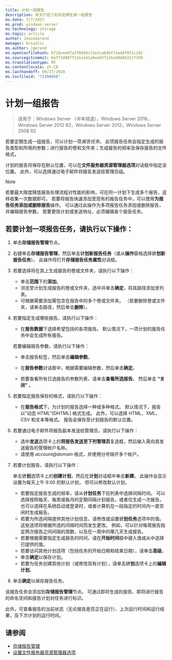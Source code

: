 ```yaml
---
title: 计划一组报告
description: 本文介绍了如何定期生成一组报告
ms.date: 7/7/2017
ms.prod: windows-server
ms.technology: storage
ms.topic: article
author: JasonGerend
manager: brianlic
ms.author: jgerend
ms.openlocfilehash: b718ceed7a378649c51e1ca64bffaaddf051c292
ms.sourcegitcommit: 6aff3d88ff22ea141a6ea6572a5ad8dd6321f199
ms.translationtype: MT
ms.contentlocale: zh-CN
ms.lasthandoff: 09/27/2019
ms.locfileid: "71394058"
---
```

# <a name="schedule-a-set-of-reports"></a>计划一组报告

> 适用于：Windows Server （半年频道），Windows Server 2016，Windows Server 2012 R2，Windows Server 2012，Windows Server 2008 R2

若要定期生成一组报告，可以计划一项*报告任务*。 此项报告任务会指定生成的报告类型和所用的参数；进行报告的卷和文件夹；生成报告的频率及保存报告的文件格式。

计划的报告将保存在默认位置，可以在**文件服务器资源管理器选项**对话框中指定该位置。 此外，可以选择通过电子邮件将报告发送给管理员组。

> [!Note]
> 若要最大限度降低报告处理流程对性能的影响，可在同一计划下生成多个报告，这样收集一次数据即可。 若要将报告快速添加至现有的报告任务中，可以使用**为报告任务添加或删除报告**操作。 可以通过此操作为多项报告任务添加或删除报告，并编辑报告参数。 若要更改计划或发送地址，必须编辑各个报告任务。

## <a name="to-schedule-a-report-task"></a>若要计划一项报告任务，请执行以下操作：

1. 单击**存储报告管理**节点。

2. 右键单击**存储报告管理**，然后单击**计划新报告任务**（或从**操作**窗格选择**计划新报告任务**）。 此操作将打开**存储报告任务属性**对话框。

3. 若要选择将在其上生成报告的卷或文件夹，请执行以下操作：

   -   单击**范围**下的**添加**。
   -   浏览至计划生成报告的卷或文件夹，选中并单击**确定**，将其路径添加至列表。
   -   可根据需要添加需包含在报告中的多个卷或文件夹。 （若要删除卷或文件夹，请单击路径，然后单击**删除**）。

4. 若要指定生成哪些报告，请执行以下操作：

   -  在**报告数据**下选择希望包括的各项报告。 默认情况下，一项计划的报告任务中会生成所有报告。

   若要编辑报告参数，请执行以下操作：

   -   单击报告标签，然后单击**编辑参数**。
   -   在**报告参数**对话框中，根据需要编辑参数，然后单击**确定**。

   -   若要查看所有已选报告的参数列表，请单击**查看所选报告**。 然后单击 **“关闭”** 。

5. 若要指定报告保存的格式，请执行以下操作：

   -  在**报告格式**下，为计划的报告选择一种或多种格式。 默认情况下，报告以“动态 HTML”(DHTML) 格式生成。 此外，可以选择 HTML、XML、CSV 和文本等格式。 报告会保存至计划报告的默认位置。

6. 若要通过电子邮件将报告副本发送给管理员，请执行以下操作：

   - 选中**发送**选项卡上的**将报告发送至下列管理员**复选框，然后输入需向其发送报告的管理帐户名称。 
   - 请使用 <em>account@domain</em> 格式，并使用分号隔开多个帐户。

7. 若要计划报告，请执行以下操作：

   单击**计划**选项卡上的**创建计划**，然后在**计划**对话框中单击**新建**。 此操作会显示设置为每天上午 9:00 的默认计划， 但可以修改默认计划。

   -   若要指定报告生成的频率，请从**计划任务**下拉列表中选择间隔时间。
       可以选择按照每天、每周或每月的定期间隔计划报告，或者仅生成一次报告。 也可以选择在系统启动或登录时，或者计算机在一段指定的时间内一直空闲时生成报告。
   -   若要为所选间隔提供其他计划信息，请修改或设置**计划任务**选项中的值。
       这些选项将根据所选的间隔时间而发生更改。 例如，可以针对每周报告指定两次报告之间间隔的周数，以及在一周中的哪几天生成报告。
   -   若要根据需要指定生成报告的时间，请在**开始时间**框中键入值或从中选择已提供的值。
   -   若要访问其他计划选项（包括任务的开始日期和结束日期），请单击**高级**。
   -   单击**确定**以保存计划。
   -  若要为任务创建其他计划（或修改现有计划），请单击**计划**选项卡上的**编辑计划**。

8. 单击**确定**以保存报告任务。

该报告任务会添加到**存储报告管理**节点。 可通过即将生成的报告、即将进行报告的命名空间和报告计划对任务进行标识。

此外，可查看报告的当前状态（无论报告是否正在运行）、上次运行时间和运行结果，及下次计划的运行时间。

## <a name="see-also"></a>请参阅

-   [存储报告管理](storage-reports-management.md)
-   [设置文件服务器资源管理器选项](setting-file-server-resource-manager-options.md)


